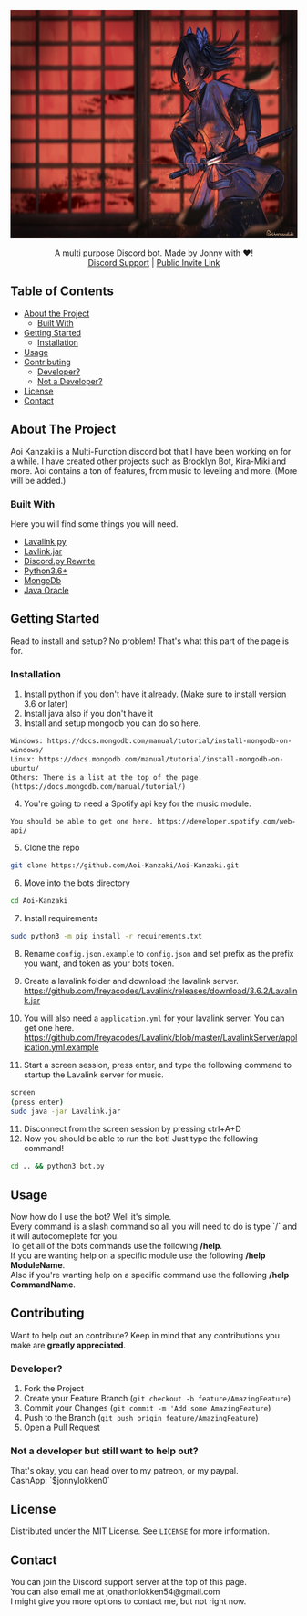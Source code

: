 <p align="center">
  <a href="https://github.com/Aoi-Kanzaki/Aoi-Kanzaki">
    <img src="gh_banner.jpg" width="1000" height="400">
  </a>
  <p align="center">
    A multi purpose Discord bot. Made by Jonny with ❤!
    <br/>
    <a href="https://discord.gg/qRt2NbAtq2">Discord Support</a>
    |
    <a href="https://discord.com/oauth2/authorize?client_id=834979964062662656&scope=bot+applications.commands">Public Invite Link</a>
  </p>
</p>

## Table of Contents

- [About the Project](#about-the-project)
  - [Built With](#built-with)
- [Getting Started](#getting-started)
  - [Installation](#installation)
- [Usage](#usage)
- [Contributing](#contributing)
  - [Developer?](#developer)
  - [Not a Developer?](#not-a-developer-but-still-want-to-help-out)
- [License](#license)
- [Contact](#contact)

## About The Project

Aoi Kanzaki is a Multi-Function discord bot that I have been working on for a while. I have created other projects such as Brooklyn Bot, Kira-Miki and more.
Aoi contains a ton of features, from music to leveling and more. (More will be added.)

### Built With

Here you will find some things you will need.

- [Lavalink.py](https://github.com/JonnyBoy2000/Lavalink.py)
- [Lavlink.jar](https://github.com/Frederikam/Lavalink)
- [Discord.py Rewrite](https://github.com/Rapptz/discord.py/)
- [Python3.6+](https://www.python.org/)
- [MongoDb](https://docs.mongodb.com/)
- [Java Oracle](https://www.oracle.com/java/)

## Getting Started

Read to install and setup? No problem! That's what this part of the page is for.

### Installation

1. Install python if you don't have it already. (Make sure to install version 3.6 or later)
2. Install java also if you don't have it
3. Install and setup mongodb you can do so here.

```
Windows: https://docs.mongodb.com/manual/tutorial/install-mongodb-on-windows/
Linux: https://docs.mongodb.com/manual/tutorial/install-mongodb-on-ubuntu/
Others: There is a list at the top of the page. (https://docs.mongodb.com/manual/tutorial/)
```

4. You're going to need a Spotify api key for the music module.

```
You should be able to get one here. https://developer.spotify.com/web-api/
```

5. Clone the repo

```sh
git clone https://github.com/Aoi-Kanzaki/Aoi-Kanzaki.git
```

6. Move into the bots directory

```sh
cd Aoi-Kanzaki
```

7. Install requirements

```sh
sudo python3 -m pip install -r requirements.txt
```

8. Rename `config.json.example` to `config.json` and set prefix as the prefix you want, and token as your bots token.

9. Create a lavalink folder and download the lavalink server. https://github.com/freyacodes/Lavalink/releases/download/3.6.2/Lavalink.jar

10. You will also need a `application.yml` for your lavalink server. You can get one here. https://github.com/freyacodes/Lavalink/blob/master/LavalinkServer/application.yml.example

11. Start a screen session, press enter, and type the following command to startup the Lavalink server for music.

```sh
screen
(press enter)
sudo java -jar Lavalink.jar
```

11. Disconnect from the screen session by pressing ctrl+A+D
12. Now you should be able to run the bot! Just type the following command!

```sh
cd .. && python3 bot.py
```

## Usage

<p>
  Now how do I use the bot? Well it's simple.
  <br/>
  Every command is a slash command so all you will need to do is type `/` and it will autocomeplete for you.
  <br/>
  To get all of the bots commands use the following <b>/help</b>.
  <br/>
  If you are wanting help on a specific module use the following <b>/help ModuleName</b>.
  <br/>
  Also if you're wanting help on a specific command use the following <b>/help CommandName</b>.
</p>

## Contributing

Want to help out an contribute? Keep in mind that any contributions you make are **greatly appreciated**.

### Developer?

1. Fork the Project
2. Create your Feature Branch (`git checkout -b feature/AmazingFeature`)
3. Commit your Changes (`git commit -m 'Add some AmazingFeature`)
4. Push to the Branch (`git push origin feature/AmazingFeature`)
5. Open a Pull Request

### Not a developer but still want to help out?

<p>
  That's okay, you can head over to my patreon, or my paypal.
  <br/>
  CashApp: `$jonnylokken0`
</p>

## License

Distributed under the MIT License. See `LICENSE` for more information.

## Contact

<p>
  You can join the Discord support server at the top of this page.
  <br/>
  You can also email me at jonathonlokken54@gmail.com
  <br/>
  I might give you more options to contact me, but not right now.
</p>
